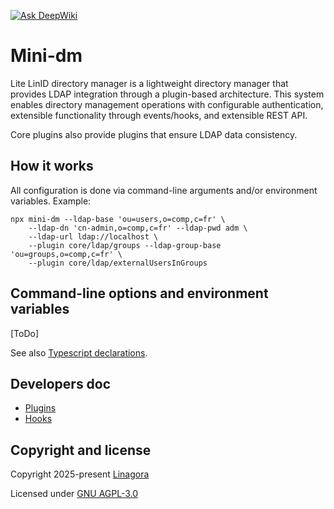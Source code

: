 [![Ask DeepWiki](https://deepwiki.com/badge.svg)](https://deepwiki.com/linagora/mini-dm)

# Mini-dm

Lite LinID directory manager is a lightweight directory manager that provides LDAP integration through a plugin-based architecture.
This system enables directory management operations with configurable authentication, extensible functionality through events/hooks,
and extensible REST API.

Core plugins also provide plugins that ensure LDAP data consistency.

## How it works

All configuration is done via command-line arguments and/or environment variables.
Example:

```shell
npx mini-dm --ldap-base 'ou=users,o=comp,c=fr' \
    --ldap-dn 'cn-admin,o=comp,c=fr' --ldap-pwd adm \
    --ldap-url ldap://localhost \
    --plugin core/ldap/groups --ldap-group-base 'ou=groups,o=comp,c=fr' \
    --plugin core/ldap/externalUsersInGroups
```

## Command-line options and environment variables

[ToDo]

See also [Typescript declarations](./src/config/args.ts).

## Developers doc

- [Plugins](./src/plugins/README.md)
- [Hooks](./HOOKS.md)

## Copyright and license

Copyright 2025-present [Linagora](https://linagora.com)

Licensed under [GNU AGPL-3.0](./LICENSE])
